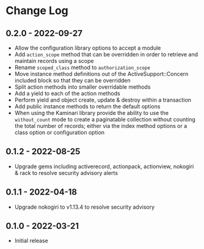 # Change Log

## 0.2.0 - 2022-09-27

* Allow the configuration library options to accept a module
* Add `action_scope` method that can be overridden in order to retrieve and maintain records using a scope
* Rename `scoped_class` method to `authorization_scope`
* Move instance method definitions out of the ActiveSupport::Concern included block so that they can be overridden
* Split action methods into smaller overridable methods
* Add a yield to each of the action methods
* Perform yield and object create, update & destroy within a transaction
* Add public instance methods to return the default options
* When using the Kaminari library provide the ability to use the `without_count` mode to create a paginatable collection without counting the total number of records; either via the index method options or a class option or configuration option

## 0.1.2 - 2022-08-25

* Upgrade gems including activerecord, actionpack, actionview, nokogiri & rack to resolve security advisory alerts

## 0.1.1 - 2022-04-18

* Upgrade nokogiri to v1.13.4 to resolve security advisory

## 0.1.0 - 2022-03-21

* Initial release
